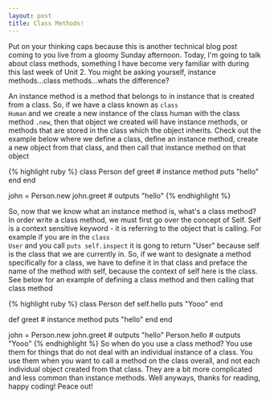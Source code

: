 ```yaml
---
layout: post
title: Class Methods!
---
```


Put on your thinking caps because this is another technical blog post coming to you live from a gloomy Sunday afternoon.  Today, I'm going to talk about class  methods, something I have become very familiar with during this last week of Unit 2.  You might be asking yourself, instance methods...class methods...whats the difference?

An instance method is a method that belongs to in instance that is created from a class.  So, if we have a class known as <code>class Human</code> and we create a new instance of the class human with the class method <code>.new</code>, then that object we created will have instance methods, or methods that are stored in the class which the object inherits. Check out the example below where we define a class, define an instance method, create a new object from that class, and then call that instance method on that object

{% highlight ruby %}
class Person
  def greet # instance method
    puts "hello"
  end
end

john = Person.new
john.greet # outputs "hello"
{% endhighlight %}


So, now that we know what an instance method is, what's a class method?  In order write a class method, we must first go over the concept of Self.  Self is a context sensitive keyword - it is referring to the object that is calling.  For example if you are in the <code>class User</code> and you call <code>puts self.inspect</code> it is gong to return "User" because self is the class that we are currently in.  So, if we want to designate a method specifically for a class, we have to define it in that class and preface the name of the method with self, because the context of self here is the class.  See below for an example of defining a class method and then calling that class method

{% highlight ruby %}
class Person
  def self.hello
    puts "Yooo"
  end

  def greet # instance method
    puts "hello"
  end
end

john = Person.new
john.greet # outputs "hello"
Person.hello # outputs "Yooo"
{% endhighlight %}
So when do you use a class method?  You use them for things that do not deal with an individual instance of a class.  You use them when you want to call a method on the class overall, and not each individual object created from that class.  They are a bit more complicated and less common than instance methods.  Well anyways, thanks for reading, happy coding!  Peace out!